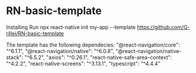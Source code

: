 # RN-basic-template

Installing
Run npx react-native init my-app --template https://github.com/G-rillei/RN-basic-template

The template has the following dependecies:
    "@react-navigation/core": "^6.1.1",
    "@react-navigation/native": "^6.0.8",
    "@react-navigation/native-stack": "^6.5.2",
    "axios": "^0.26.1",
    "react-native-safe-area-context": "^4.2.2",
    "react-native-screens": "^3.13.1",
    "typescript": "^4.4.4"
